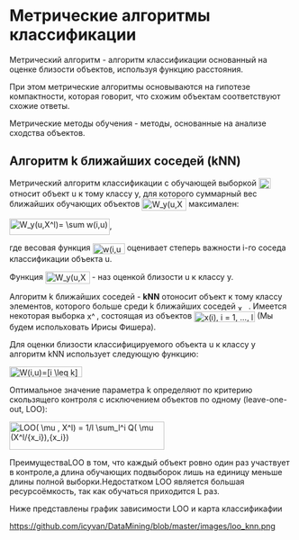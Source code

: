 # Метрические алгоритмы классификации

Метрический алгоритм - алгоритм классификации основанный на оценке близости объектов, используя функцию расстояния. 

При этом метрические алгоритмы основываются на гипотезе компактности, которая говорит, что схожим объектам соответствуют схожие ответы.

Метрические методы обучения - методы, основанные на анализе сходства объектов.

Алгоритм k ближайших соседей (kNN)
---------------- 
 Метрический алгоритм классификации с обучающей выборкой <img src="http://www.sciweavers.org/tex2img.php?eq=X%5El&bc=White&fc=Black&im=jpg&fs=12&ff=arev&edit=0" align="center" border="0" alt="X^l" width="21" height="19" /> относит объект u к тому классу y, для которого суммарный вес ближайших обучающих объектов <img src="http://www.sciweavers.org/tex2img.php?eq=W_y%28u%2CX%5El%29&bc=White&fc=Black&im=jpg&fs=12&ff=ccfonts,eulervm&edit=0" align="center" border="0" alt="W_y(u,X^l)" width="79" height="22" /> максимален:
 
<img src="http://www.sciweavers.org/tex2img.php?eq=W_y%28u%2CX%5El%29%3D%20%5Csum%20w%28i%2Cu%29&bc=White&fc=Black&im=jpg&fs=12&ff=ccfonts,eulervm&edit=0" align="center" border="0" alt="W_y(u,X^l)= \sum w(i,u)" width="178" height="29" />,
 
где весовая функция <img src="http://www.sciweavers.org/tex2img.php?eq=w%28i%2Cu%29&bc=White&fc=Black&im=jpg&fs=12&ff=ccfonts,eulervm&edit=0" align="center" border="0" alt="w(i,u)" width="57" height="19" /> оценивает степерь важности i-го соседа классификации объекта u.

Функция <img src="http://www.sciweavers.org/tex2img.php?eq=W_y%28u%2CX%5El%29&bc=White&fc=Black&im=jpg&fs=12&ff=ccfonts,eulervm&edit=0" align="center" border="0" alt="W_y(u,X^l)" width="79" height="22" /> - наз оценкой близости u к классу y.
 
Алгоритм k ближайших соседей - **kNN** отоносит объект к тому классу элементов, которого больше среди k ближайших соседей <img src="http://www.sciweavers.org/tex2img.php?eq=x_u&bc=White&fc=Black&im=jpg&fs=12&ff=ccfonts,eulervm&edit=0" align="center" border="0" alt="x_u" width="19" height="12" />.
Имеется некоторая выборка <img src="http://www.sciweavers.org/tex2img.php?eq=x%5El&bc=White&fc=Black&im=jpg&fs=12&ff=ccfonts,eulervm&edit=0" align="center" border="0" alt="x^l" width="17" height="18" />, состоящая из объектов <img src="http://www.sciweavers.org/tex2img.php?eq=x%28i%29%2C%20i%20%3D%201%2C%20...%2C%20l&bc=White&fc=Black&im=jpg&fs=12&ff=ccfonts,eulervm&edit=0" align="center" border="0" alt="x(i), i = 1, ..., l" width="108" height="19" /> (Мы будем испольховать Ирисы Фишера).

Для оценки близости классифицируемого объекта u к классу y алгоритм kNN использует следующую функцию:

<img src="http://www.sciweavers.org/tex2img.php?eq=W%28i%2Cu%29%3D%5Bi%20%5Cleq%20k%5D&bc=White&fc=Black&im=jpg&fs=12&ff=ccfonts,eulervm&edit=0" align="center" border="0" alt="W(i,u)=[i \leq k]" width="129" height="19" />

Оптимальное значение параметра k определяют по критерию скользящего контроля с исключением объектов по одному (leave-one-out, LOO):

<img src="http://www.sciweavers.org/tex2img.php?eq=LOO%28%20%5Cmu%20%2C%20X%5El%29%20%3D%201%2Fl%20%20%5Csum_l%5Ei%20Q%28%20%5Cmu%20%28X%5El%2F%7Bx_i%7D%29%2C%7Bx_i%7D%29&bc=White&fc=Black&im=jpg&fs=12&ff=ccfonts,eulervm&edit=0" align="center" border="0" alt="LOO( \mu , X^l) = 1/l  \sum_l^i Q( \mu (X^l/{x_i}),{x_i})" width="275" height="50" />

ПреимуществаLOO в том, что каждый объект ровно один раз участвует в контроле,а длина обучающих подвыборок лишь на единицу меньше длины полной выборки.Недостатком LOO является большая ресурсоёмкость, так как обучаться приходится L раз.

Ниже представлены график зависимости LOO и карта классификафии

https://github.com/icyvan/DataMining/blob/master/images/loo_knn.png
